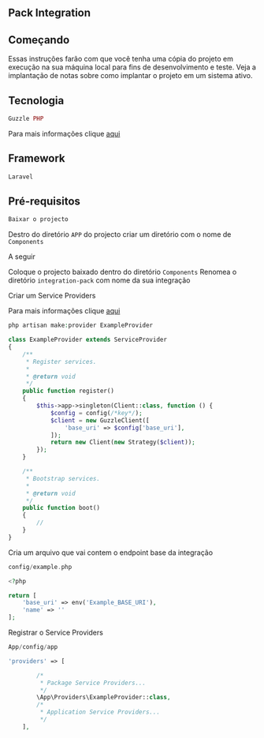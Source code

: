 ## Pack Integration

## Começando
Essas instruções farão com que você tenha uma cópia do projeto em execução na sua máquina local para fins de desenvolvimento e teste. Veja a implantação de notas sobre como implantar o projeto em um sistema ativo.

## Tecnologia

```php
Guzzle PHP
```
Para mais informações clique [aqui](https://docs.guzzlephp.org/en/stable/) 


## Framework

```php
Laravel
```

## Pré-requisitos

```php
Baixar o projecto
```


Destro do diretório ``` APP ``` do projecto criar um diretório com o nome de ```Components```


A seguir

Coloque o projecto baixado dentro do diretório ```Components```
Renomea o diretório ```integration-pack``` com nome da sua integração

Criar um Service Providers 

Para mais informações clique [aqui](https://laravel.com/docs/6.x/providers)  

```php
php artisan make:provider ExampleProvider
```
```php
class ExampleProvider extends ServiceProvider
{
    /**
     * Register services.
     *
     * @return void
     */
    public function register()
    {
        $this->app->singleton(Client::class, function () {
            $config = config(/*key*/);
            $client = new GuzzleClient([
                'base_uri' => $config['base_uri'],
            ]);
            return new Client(new Strategy($client));
        });
    }

    /**
     * Bootstrap services.
     *
     * @return void
     */
    public function boot()
    {
        //
    }
}
```
Cria um arquivo que vai contem o endpoint base da integração 

```php
config/example.php

<?php

return [
    'base_uri' => env('Example_BASE_URI'),
    'name' => ''
];

```
Registrar o Service Providers 

```php
App/config/app

'providers' => [

        /*
         * Package Service Providers...
         */
        \App\Providers\ExampleProvider::class,
        /*
         * Application Service Providers...
         */       
    ],
```
